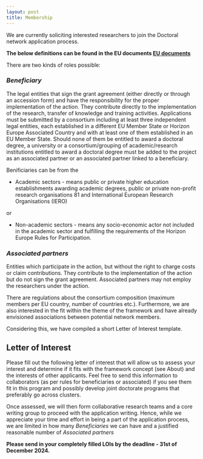 ```yaml
---
layout: post
title: Membership
---
```


We are currently soliciting interested researchers to join the Doctoral network application process.

**The below definitions can be found in the EU documents [EU documents](https://resilienteu.github.io/literature/2024/08/02/EUDocuments.html)**

There are two kinds of roles possible:


### *Beneficiary*

The legal entities that sign the grant agreement (either directly or through an accession form) and have the responsibility for the proper implementation of the action.
They contribute directly to the implementation of the research, transfer of knowledge and training activities.
Applications must be submitted by a consortium including at least three independent legal entities, each established in a
different EU Member State or Horizon Europe Associated Country and with at least one of them established in an EU
Member State. Should none of them be entitled to award a doctoral degree, a university or a consortium/grouping of
academic/research institutions entitled to award a doctoral degree must be added to the project as an associated partner or
an associated partner linked to a beneficiary.

Benificiaries can be from the 

* Academic sectors - means public or private higher education establishments awarding academic degrees, public or private non-profit research organisations 81 and International European Research Organisations (IERO)

or

* Non-academic sectors - means any socio-economic actor not included in the academic sector and fulfilling the requirements of the Horizon Europe Rules for Participation.

### *Associated partners*

Entities which participate in the action, but without the right to
charge costs or claim contributions. 
They contribute to the implementation of the action but do not sign the grant agreement. Associated partners may not employ the researchers under the action.

There are regulations about the consortium composition (maximum members per EU country, number of countries etc.).
Furthermore, we are also interested in the fit within the theme of the framework and have already envisioned associations between potential network members.

Considering this, we have compiled a short Letter of Interest template.



## Letter of Interest

Please fill out the following letter of interest that will allow us to assess your interest and determine if it fits with the framework concept (see About) and the interests of other applicants.
Feel free to send this information to collaborators (as per rules for beneficiaries or associated) if you see them fit in this program and possibly develop joint doctorate programs that preferably go across clusters.

Once assessed, we will then form collaborative research teams and a core writing group to proceed with the application writing.
Hence, while we appreciate your time and effort in being a part of the application process, we are limited in how many *Beneficiaries* we can have and a justified reasonable number of *Associated partners*

**Please send in your completely filled LOIs by the deadline - 31st of December 2024.**


